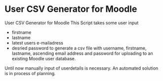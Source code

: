 # User CSV Generator for Moodle
User CSV Generator for Moodle
This Script takes some user input 
- firstname
- lastname
- latest users e-mailadress 
- desried password
to generate a csv file with username, firstname, lastname, ascending email address and password for uploading to an existing Moodle user database.

Until now manually input of userdetails is necessary. An automated solution is in process of planning.
